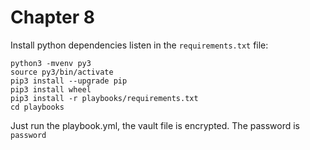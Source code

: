 # Chapter 8

Install python dependencies listen in the `requirements.txt` file:

```
python3 -mvenv py3
source py3/bin/activate
pip3 install --upgrade pip
pip3 install wheel
pip3 install -r playbooks/requirements.txt
cd playbooks
```

Just run the playbook.yml, the vault file is encrypted. The password is `password`
